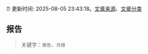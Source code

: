 :alarm_clock: 更新时间: 2025-08-05 23:43:18。[文章来源](/README.md)、[文章分类](/TAGS.md)

## 报告


> 关键字：`报告`、`月报`




